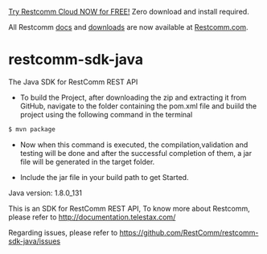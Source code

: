 
[Try Restcomm Cloud NOW for FREE!](https://www.restcomm.com/sign-up/) Zero download and install required.


All Restcomm [docs](https://www.restcomm.com/docs/) and [downloads](https://www.restcomm.com/downloads/) are now available at [Restcomm.com](https://www.restcomm.com).



# restcomm-sdk-java
The Java SDK for RestComm REST API

- To build the Project, after downloading the zip and extracting it from GitHub, navigate to the folder containing the pom.xml 
file and buiild the project using the following command in the terminal

```sh
$ mvn package
```
- Now when this command is executed, the compilation,validation and testing will be done and after the successful completion of them, a jar file will be generated in the target folder.

- Include the jar file in your build path to get Started.

Java version: 1.8.0_131

This is an SDK for RestComm REST API,
To know more about Restcomm, please refer to http://documentation.telestax.com/

Regarding issues, please refer to https://github.com/RestComm/restcomm-sdk-java/issues 

